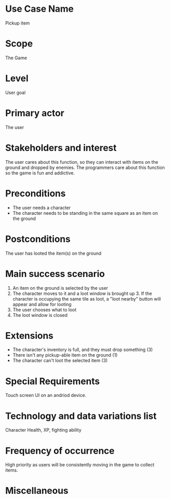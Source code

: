 # Use Case Name
Pickup item

# Scope
The Game

# Level
User goal

# Primary actor
The user

# Stakeholders and interest
The user cares about this function, so they can interact with items on the ground and dropped by enemies. The programmers care about this function so the game is fun and addictive.

# Preconditions
- The user needs a character
- The character needs to be standing in the same square as an item on the ground

# Postconditions
The user has looted the item(s) on the ground

# Main success scenario
1. An item on the ground is selected by the user
2. The character moves to it and a loot window is brought up
   3. If the character is occupying the same tile as loot, a "loot nearby" button will appear and allow for looting
3. The user chooses what to loot
4. The loot window is closed

# Extensions
- The character's inventory is full, and they must drop something (3)
- There isn't any pickup-able item on the ground (1)
- The character can't loot the selected item (3)

# Special Requirements
Touch screen UI on an andriod device.

# Technology and data variations list
Character Health, XP, fighting ability

# Frequency of occurrence
High priority as users will be consistently moving in the game to collect items.

# Miscellaneous